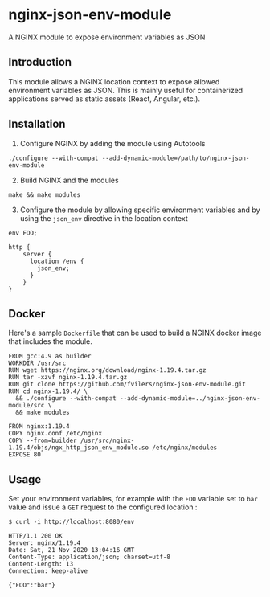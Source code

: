 # nginx-json-env-module

A NGINX module to expose environment variables as JSON

## Introduction

This module allows a NGINX location context to expose allowed environment variables as JSON. This is mainly useful for containerized applications served as static assets (React, Angular, etc.).

## Installation

1. Configure NGINX by adding the module using Autotools

```
./configure --with-compat --add-dynamic-module=/path/to/nginx-json-env-module
```

2. Build NGINX and the modules

```
make && make modules
```

3. Configure the module by allowing specific environment variables and by using the `json_env` directive in the location context

```
env FOO;

http {
    server {
      location /env {
        json_env;
      }
    }
}
```

## Docker

Here's a sample `Dockerfile` that can be used to build a NGINX docker image that includes the module.

```
FROM gcc:4.9 as builder
WORKDIR /usr/src
RUN wget https://nginx.org/download/nginx-1.19.4.tar.gz
RUN tar -xzvf nginx-1.19.4.tar.gz
RUN git clone https://github.com/fvilers/nginx-json-env-module.git
RUN cd nginx-1.19.4/ \
  && ./configure --with-compat --add-dynamic-module=../nginx-json-env-module/src \
  && make modules

FROM nginx:1.19.4
COPY nginx.conf /etc/nginx
COPY --from=builder /usr/src/nginx-1.19.4/objs/ngx_http_json_env_module.so /etc/nginx/modules
EXPOSE 80

```

## Usage

Set your environment variables, for example with the `FOO` variable set to `bar` value and issue a `GET` request to the configured location :

```
$ curl -i http://localhost:8080/env
```

```
HTTP/1.1 200 OK
Server: nginx/1.19.4
Date: Sat, 21 Nov 2020 13:04:16 GMT
Content-Type: application/json; charset=utf-8
Content-Length: 13
Connection: keep-alive

{"FOO":"bar"}
```
